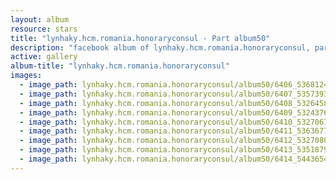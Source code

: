 ```yaml
---
layout: album
resource: stars
title: "lynhaky.hcm.romania.honoraryconsul - Part album50"
description: "facebook album of lynhaky.hcm.romania.honoraryconsul, part album50."
active: gallery
album-title: "lynhaky.hcm.romania.honoraryconsul"
images:
  - image_path: lynhaky.hcm.romania.honoraryconsul/album50/6406_53681245_2293818530653003_5668569507380068352_n.jpg
  - image_path: lynhaky.hcm.romania.honoraryconsul/album50/6407_53573933_2293818517319671_478344410564657152_n.jpg
  - image_path: lynhaky.hcm.romania.honoraryconsul/album50/6408_53264583_2293818420653014_3696156740774002688_n.jpg
  - image_path: lynhaky.hcm.romania.honoraryconsul/album50/6409_53243768_2293818377319685_3970389062593806336_n.jpg
  - image_path: lynhaky.hcm.romania.honoraryconsul/album50/6410_53270674_2293818363986353_8269695632772431872_n.jpg
  - image_path: lynhaky.hcm.romania.honoraryconsul/album50/6411_53636770_2293818283986361_6302736216206868480_n.jpg
  - image_path: lynhaky.hcm.romania.honoraryconsul/album50/6412_53270803_2293818250653031_8118527747619291136_n.jpg
  - image_path: lynhaky.hcm.romania.honoraryconsul/album50/6413_53518791_2293818177319705_7934526357906653184_n.jpg
  - image_path: lynhaky.hcm.romania.honoraryconsul/album50/6414_54436548_2293818167319706_7064649881075318784_n.jpg
---
```

